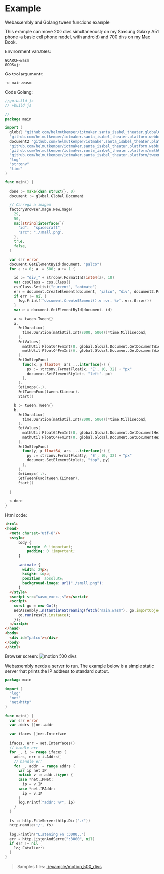 # Example

Webassembly and Golang tween functions example

This example can move 200 divs simultaneously on my Sansung Galaxy A51 phone (a basic cell phone model, with android) and 700 divs on my Mac Book.

Environment variables:
```shell
GOARCH=wasm
GOOS=js
```

Go tool arguments:
```shell
-o main.wasm
```

Code Golang:
```go
//go:build js
// +build js

//
package main

import (
  global "github.com/helmutkemper/iotmaker.santa_isabel_theater.globalConfig"
  "github.com/helmutkemper/iotmaker.santa_isabel_theater.platform.webbrowser/css"
  document2 "github.com/helmutkemper/iotmaker.santa_isabel_theater.platform.webbrowser/document"
  "github.com/helmutkemper/iotmaker.santa_isabel_theater.platform.webbrowser/factoryBrowserImage"
  "github.com/helmutkemper/iotmaker.santa_isabel_theater.platform/mathUtil"
  "github.com/helmutkemper/iotmaker.santa_isabel_theater.platform/tween"
  "log"
  "strconv"
  "time"
)

func main() {
  
  done := make(chan struct{}, 0)
  document := global.Global.Document
  
  // Carrega a imagem
  factoryBrowserImage.NewImage(
    29,
    50,
    map[string]interface{}{
      "id":  "spacecraft",
      "src": "./small.png",
    },
    true,
    false,
  )
  
  var err error
  document.GetElementById(document, "palco")
  for a := 0; a != 500; a += 1 {
    
    id := "div_" + strconv.FormatInt(int64(a), 10)
    var cssClass = css.Class{}
    cssClass.SetList("current", "animate")
    err = document.CreateElement(document, "palco", "div", document2.Property{Property: "id", Value: id}, cssClass)
    if err != nil {
      log.Printf("document.CreateElement().error: %v", err.Error())
    }
    var e = document.GetElementById(document, id)
    
    a := tween.Tween{}
    a.
      SetDuration(
        time.Duration(mathUtil.Int(2000, 5000))*time.Millisecond,
      ).
      SetValues(
        mathUtil.Float64FomInt(0, global.Global.Document.GetDocumentWidth()-29),
        mathUtil.Float64FomInt(0, global.Global.Document.GetDocumentWidth()-29),
      ).
      SetOnStepFunc(
        func(x, p float64, ars ...interface{}) {
          px := strconv.FormatFloat(x, 'E', 10, 32) + "px"
          document.SetElementStyle(e, "left", px)
        },
      ).
      SetLoops(-1).
      SetTweenFunc(tween.KLinear).
      Start()
    
    b := tween.Tween{}
    b.
      SetDuration(
        time.Duration(mathUtil.Int(2000, 5000))*time.Millisecond,
      ).
      SetValues(
        mathUtil.Float64FomInt(0, global.Global.Document.GetDocumentHeight()-50),
        mathUtil.Float64FomInt(0, global.Global.Document.GetDocumentHeight()-50),
      ).
      SetOnStepFunc(
        func(y, p float64, ars ...interface{}) {
          py := strconv.FormatFloat(y, 'E', 10, 32) + "px"
          document.SetElementStyle(e, "top", py)
        },
      ).
      SetLoops(-1).
      SetTweenFunc(tween.KLinear).
      Start()
  
  }
  
  <-done
}
```

Html code:
```html
<html>
<head>
  <meta charset="utf-8"/>
  <style>
      body {
          margin: 0 !important;
          padding: 0 !important;
      }

      .animate {
        width: 29px;
        height: 50px;
        position: absolute;
        background-image: url("./small.png");
      }
  </style>
  <script src="wasm_exec.js"></script>
  <script>
    const go = new Go();
    WebAssembly.instantiateStreaming(fetch("main.wasm"), go.importObject).then((result) => {
      go.run(result.instance);
    });
  </script>
</head>
<body>
  <div id="palco"></div>
</body>
</html>
```

Browser screen:
![motion 500 divs](./example/motion_500_divs/motion_500_divs.png)

Webassembly needs a server to run. The example below is a simple static server that prints the IP address to standard output.
```go
package main

import (
  "log"
  "net"
  "net/http"
)

func main() {
  var err error
  var addrs []net.Addr
  
  var ifaces []net.Interface
  
  ifaces, err = net.Interfaces()
  // handle err
  for _, i := range ifaces {
    addrs, err = i.Addrs()
    // handle err
    for _, addr := range addrs {
      var ip net.IP
      switch v := addr.(type) {
      case *net.IPNet:
        ip = v.IP
      case *net.IPAddr:
        ip = v.IP
      }
      log.Printf("addr: %v", ip)
    }
  }
  
  fs := http.FileServer(http.Dir("./"))
  http.Handle("/", fs)
  
  log.Println("Listening on :3000..")
  err = http.ListenAndServe(":3000", nil)
  if err != nil {
    log.Fatal(err)
  }
}
```

> Samples files: [./example/motion_500_divs](./example/motion_500_divs)

<!-- https://github.com/ai/easings.net/blob/master/src/math/math.pug -->
<!-- https://easings.net/pt-br -->
<!-- https://gist.github.com/cjddmut/d789b9eb78216998e95c -->
<!-- https://gist.github.com/cjddmut -->